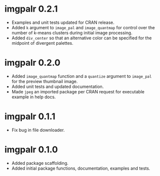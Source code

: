 # imgpalr 0.2.1

* Examples and unit tests updated for CRAN release.
* Added `k` argument to `image_pal` and `image_quantmap` for control over the number of k-means clusters during initial image processing.
* Added `div_center` so that an alternative color can be specified for the midpoint of divergent palettes.

# imgpalr 0.2.0

* Added `image_quantmap` function and a `quantize` argument to `image_pal` for the preview thumbnail image.
* Added unit tests and updated documentation.
* Made `jpeg` an imported package per CRAN request for executable example in help docs.

# imgpalr 0.1.1

* Fix bug in file downloader.


# imgpalr 0.1.0

* Added package scaffolding.
* Added initial package functions, documentation, examples and tests.
